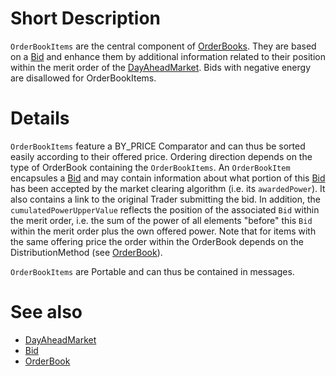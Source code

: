 # Short Description

`OrderBookItems` are the central component of [OrderBooks](./OrderBook.md).
They are based on a [Bid](./Bid.md) and enhance them by additional information related to their position within the merit order of the [DayAheadMarket](../Agents/DayAheadMarket.md).
Bids with negative energy are disallowed for OrderBookItems.

# Details

`OrderBookItems` feature a BY_PRICE Comparator and can thus be sorted easily according to their offered price.
Ordering direction depends on the type of OrderBook containing the `OrderBookItems`.
An `OrderBookItem` encapsules a [Bid](./Bid.md) and may contain information about what portion of this [Bid](./Bid.md) has been accepted by the market clearing algorithm (i.e. its `awardedPower`).
It also contains a link to the original Trader submitting the bid.
In addition, the `cumulatedPowerUpperValue` reflects the position of the associated `Bid` within the merit order, i.e. the sum of the power of all elements "before" this `Bid` within the merit order plus the own offered power.
Note that for items with the same offering price the order within the OrderBook depends on the DistributionMethod (see [OrderBook](./OrderBook.md)).

`OrderBookItems` are Portable and can thus be contained in messages.

# See also

* [DayAheadMarket](../Agents/DayAheadMarket.md)
* [Bid](./Bid.md)
* [OrderBook](./OrderBook.md)